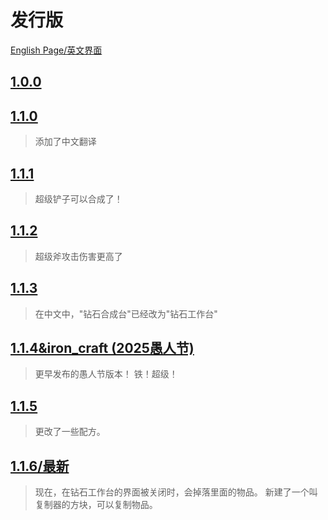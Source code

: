 # 发行版

[English Page/英文界面](/downloads/coolitem.md)

## [1.0.0](https://github.com/rainbow2013/coolitem/releases/download/1.0.0/coolitem-1.0.0.jar)

>

## [1.1.0](https://github.com/rainbow2013/coolitem/releases/download/1.1.0/coolitem-1.1.0.jar)

> 添加了中文翻译

## [1.1.1](https://github.com/rainbow2013/coolitem/releases/download/1.1.1/coolitem-1.1.1.jar)

> 超级铲子可以合成了！

## [1.1.2](https://github.com/rainbow2013/coolitem/releases/download/1.1.2/coolitem-1.1.2.jar)

> 超级斧攻击伤害更高了

## [1.1.3](https://github.com/rainbow2013/coolitem/releases/download/1.1.3/coolitem-1.1.3.jar)

> 在中文中，"钻石合成台"已经改为"钻石工作台"

## [1.1.4&iron_craft (2025愚人节)](https://github.com/rainbow2013/coolitem/releases/download/1.1.4%26iron_craft/coolitem-1.1.4.iron_craft.jar)
<!-- It's Update On Feb. 2, 2025 hehe -->
> 更早发布的愚人节版本！
> 铁！超级！

## [1.1.5](https://github.com/rainbow2013/coolitem/releases/download/1.1.5/coolitem-1.1.5.jar)

> 更改了一些配方。

## [1.1.6/最新](https://github.com/rainbow2013/coolitem/releases/download/1.1.6/coolitem-1.1.6.jar)

> 现在，在钻石工作台的界面被关闭时，会掉落里面的物品。
> 新建了一个叫复制器的方块，可以复制物品。
